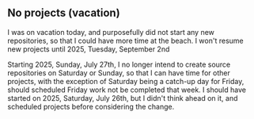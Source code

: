 
## No projects (vacation)

I was on vacation today, and purposefully did not start any new repositories, so that I could have more time at the beach. I won't resume new projects until 2025, Tuesday, September 2nd

Starting 2025, Sunday, July 27th, I no longer intend to create source repositories on Saturday or Sunday, so that I can have time for other projects, with the exception of Saturday being a catch-up day for Friday, should scheduled Friday work not be completed that week. I should have started on 2025, Saturday, July 26th, but I didn't think ahead on it, and scheduled projects before considering the change.


